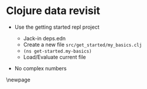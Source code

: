 # Clojure data revisit

* Use the getting started repl project
  * Jack-in deps.edn
  * Create a new file `src/get_started/my_basics.clj`
  * `(ns get-started.my-basics)`
  * Load/Evaluate current file

* No complex numbers

\newpage